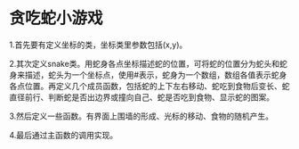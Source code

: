 # 贪吃蛇小游戏

1.首先要有定义坐标的类，坐标类里参数包括(x,y)。

2.其次定义snake类。用蛇身各点坐标描述蛇的位置，可将蛇的位置分为蛇头和蛇身来描述，蛇头为一个坐标点，使用#表示，蛇身为一个数组，数组各值表示蛇身各点位置。再定义几个成员函数，包括蛇的上下左右移动、蛇吃到食物后变长、蛇直径前行、判断蛇是否出边界或撞向自己、蛇是否吃到食物、显示蛇的图案。

3.然后定义一些函数。有界面上围墙的形成、光标的移动、食物的随机产生。

4.最后通过主函数的调用实现。
